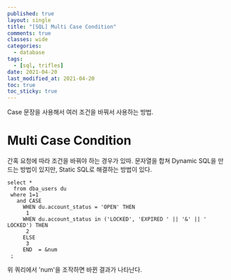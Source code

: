 ```yaml
---
published: true
layout: single
title: "[SQL] Multi Case Condition"
comments: true
classes: wide
categories:
  - database
tags:
  - [sql, trifles]
date: 2021-04-20
last_modified_at: 2021-04-20
toc: true
toc_sticky: true
---
```

Case 문장을 사용해서 여러 조건을 바꿔서 사용하는 방법.

# Multi Case Condition

간혹 요청에 따라 조건을 바꿔야 하는 경우가 있따. 문자열을 합쳐 Dynamic SQL을 만드는 방법이 있지만, Static SQL로 해결하는 방법이 있다. 

```
select *
  from dba_users du
 where 1=1
   and CASE 
     WHEN du.account_status = 'OPEN' THEN
      1
     WHEN du.account_status in ('LOCKED', 'EXPIRED ' || '&' || ' LOCKED') THEN
      2
     ELSE
      3
     END  = &num
 ;
```

위 쿼리에서 'num'을 조작하면 바뀐 결과가 나타난다.

